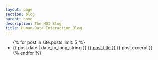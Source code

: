 ```yaml
---
layout: page
section: blog
parent: home
description: The HDI Blog
title: Human-Data Interaction Blog
---
```


<div class="col-lg-12">

<ul class="list-unstyled">
  {% for post in site.posts limit: 5 %}
    <li>
      <span class="text-muted">{{ post.date | date_to_long_string }}</span>
      <a href="{{ post.url }}">{{ post.title }}</a>
      {{ post.excerpt }}
    </li>
  {% endfor %}
</ul>

</div>
